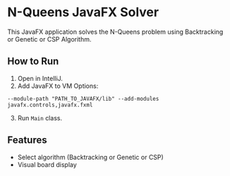 
# N-Queens JavaFX Solver

This JavaFX application solves the N-Queens problem using Backtracking or Genetic or CSP Algorithm.

## How to Run

1. Open in IntelliJ.
2. Add JavaFX to VM Options:

```
--module-path "PATH_TO_JAVAFX/lib" --add-modules javafx.controls,javafx.fxml
```

3. Run `Main` class.

## Features

- Select algorithm (Backtracking or Genetic or CSP)
- Visual board display
